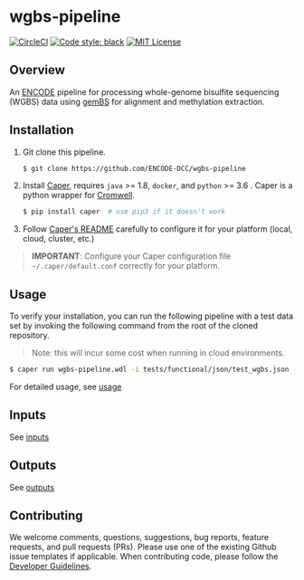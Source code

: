 # wgbs-pipeline

[![CircleCI](https://circleci.com/gh/ENCODE-DCC/wgbs-pipeline.svg?style=svg)](https://circleci.com/gh/ENCODE-DCC/wgbs-pipeline)
[![Code style: black](https://img.shields.io/badge/code%20style-black-000000.svg)](https://github.com/psf/black)
[![MIT License](https://img.shields.io/badge/license-MIT-green)](LICENSE)

## Overview

An [ENCODE](https://www.encodeproject.org/) pipeline for processing whole-genome bisulfite sequencing (WGBS) data using [gemBS](https://github.com/heathsc/gemBS) for alignment and methylation extraction.

## Installation

1. Git clone this pipeline.
    ```bash
    $ git clone https://github.com/ENCODE-DCC/wgbs-pipeline
    ```

2. Install [Caper](https://github.com/ENCODE-DCC/caper), requires `java` >= 1.8, `docker`, and `python` >= 3.6 . Caper is a python wrapper for [Cromwell](https://github.com/broadinstitute/cromwell).
    ```bash
    $ pip install caper  # use pip3 if it doesn't work
    ```

3. Follow [Caper's README](https://github.com/ENCODE-DCC/caper) carefully to configure it for your platform (local, cloud, cluster, etc.)
> **IMPORTANT**: Configure your Caper configuration file `~/.caper/default.conf` correctly for your platform.

## Usage

To verify your installation, you can run the following pipeline with a test data set by invoking the following command from the root of the cloned repository.

> Note: this will incur some cost when running in cloud environments.

```bash
$ caper run wgbs-pipeline.wdl -i tests/functional/json/test_wgbs.json --docker
```

For detailed usage, see [usage](docs/usage.md)

## Inputs

See [inputs](docs/reference.md#inputs)


## Outputs

See [outputs](docs/reference.md#outputs)

## Contributing

We welcome comments, questions, suggestions, bug reports, feature requests, and pull requests (PRs). Please use one of the existing Github issue templates if applicable. When contributing code, please follow the [Developer Guidelines](docs/CONTRIBUTING.md#developer-guidelines).
